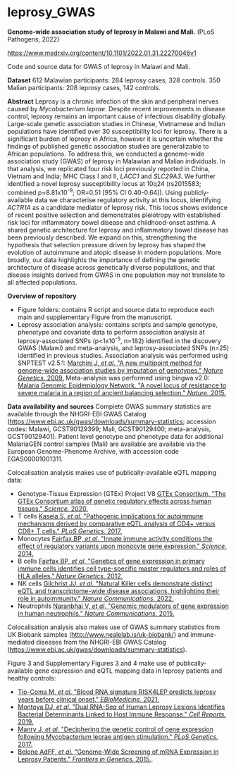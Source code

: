 # leprosy_GWAS

**Genome-wide association study of leprosy in Malawi and Mali.** (PLoS Pathogens, 2022)

https://www.medrxiv.org/content/10.1101/2022.01.31.22270046v1

Code and source data for GWAS of leprosy in Malawi and Mali.

**Dataset**
612 Malawian participants: 284 leprosy cases, 328 controls.
350 Malian participants: 208 leprosy cases, 142 controls.

**Abstract**
Leprosy is a chronic infection of the skin and peripheral nerves caused by *Mycobacterium leprae*. Despite recent improvements in disease control, leprosy remains an important cause of infectious disability globally. Large-scale genetic association studies in Chinese, Vietnamese and Indian populations have identified over 30 susceptibility loci for leprosy. There is a significant burden of leprosy in Africa, however it is uncertain whether the findings of published genetic association studies are generalizable to African populations. To address this, we conducted a genome-wide association study (GWAS) of leprosy in Malawian and Malian individuals. In that analysis, we replicated four risk loci previously reported in China, Vietnam and India; MHC Class I and II, *LACC1* and *SLC29A3*. We further identified a novel leprosy susceptibility locus at 10q24 (rs2015583; combined p=8.81x10<sup>-9</sup>; OR=0.51 [95% CI 0.40-0.64]). Using publicly-available data we characterise regulatory activity at this locus, identifying *ACTR1A* as a candidate mediator of leprosy risk. This locus shows evidence of recent positive selection and demonstrates pleiotropy with established risk loci for inflammatory bowel disease and childhood-onset asthma. A shared genetic architecture for leprosy and inflammatory bowel disease has been previously described. We expand on this, strengthening the hypothesis that selection pressure driven by leprosy has shaped the evolution of autoimmune and atopic disease in modern populations. More broadly, our data highlights the importance of defining the genetic architecture of disease across genetically diverse populations, and that disease insights derived from GWAS in one population may not translate to all affected populations.

**Overview of repository**
* Figure folders: contains R script and source data to reproduce each main and supplementary Figure from the manuscript.
* Leprosy association analysis: contains scripts and sample genotype, phenotype and covariate data to perform association analysis at leprosy-associated SNPs (p<1x10<sup>-5</sup>, n=182) identified in the discovery GWAS (Malawi) and meta-analysis, and leprosy-associated SNPs (n=25) identified in previous studies. Association analysis was performed using SNPTEST v2.5.1: [Marchini J, *et al*. "A new multipoint method
for genome-wide association studies by imputation of genotypes." *Nature Genetics.* 2009.](https://doi.org/10.1038/ng2088) Meta-analysis was performed using bingwa v2.0: [Malaria Genomic Epidemiology Network. "A novel locus of resistance to severe malaria in a region of ancient balancing selection." *Nature.* 2015.](https://doi.org/10.1038/nature15390)

**Data availability and sources**
Complete GWAS summary statistics are available through the NHGRI-EBI GWAS Catalog (https://www.ebi.ac.uk/gwas/downloads/summary-statistics; accession codes: Malawi, GCST90129399; Mali, GCST90129400; meta-analysis, GCST90129401). Patient level genotype and phenotype data for additional MalariaGEN control samples (Mali) are available are available via the European Genome-Phenome Archive, with accession code EGAS00001001311.

Colocalisation analysis makes use of publically-available eQTL mapping data:
* Genotype-Tissue Expression (GTEx) Project V8 [GTEx Consortium. "The GTEx Consortium atlas of genetic regulatory effects across human tissues." *Science.* 2020.](https://doi.org/10.1126/science.aaz1776)
* T cells [Kasela S, *et al*. "Pathogenic implications for autoimmune mechanisms derived by comparative eQTL analysis of CD4+ versus CD8+ T cells." *PLoS Genetics.* 2017.](https://doi.org/10.1371/journal.pgen.1006643)
* Monocytes [Fairfax BP, *et al*. "Innate immune activity conditions the effect of regulatory variants upon monocyte gene expression." *Science*. 2014.](https://doi.org/10.1126/science.1246949)
* B cells [Fairfax BP, *et al*. "Genetics of gene expression in primary immune cells identifies cell type-specific master regulators and roles of HLA alleles." *Nature Genetics*. 2012.](https://doi.org/10.1038/ng.2205)
* NK cells [Gilchrist JJ, *et al*. "Natural Killer cells demonstrate distinct eQTL and transcriptome-wide disease associations, highlighting their role in autoimmunity." *Nature Communications.* 2022.](https://doi.org/10.1038/s41467-022-31626-4)
* Neutrophils [Naranbhai V, *et al*. "Genomic modulators of gene expression in human neutrophils." *Nature Communications*. 2015.](https://doi.org/10.1038/ncomms8545)

Colocalisation analysis also makes use of GWAS summary statistics from UK Biobank samples (http://www.nealelab.is/uk-biobank/) and immune-mediated diseases from the NHGRI-EBI GWAS Catalog (https://www.ebi.ac.uk/gwas/downloads/summary-statistics).

Figure 3 and Supplementary Figures 3 and 4 make use of publically-available gene expression and eQTL mapping data in leprosy patients and healthy controls:
* [Tio-Coma M, *et al*. "Blood RNA signature RISK4LEP predicts leprosy years before clinical onset." *EBioMedicine.* 2021.](https://doi.org/10.1016/j.ebiom.2021.103379)
* [Montoya DJ, *et al*. "Dual RNA-Seq of Human Leprosy Lesions Identifies Bacterial Determinants Linked to Host Immune Response." *Cell Reports.* 2019.](https://doi.org/10.1016/j.celrep.2019.02.109)
* [Manry J, *et al*. "Deciphering the genetic control of gene expression following Mycobacterium leprae antigen stimulation." *PLoS Genetics.* 2017.](https://doi.org/10.1371/journal.pgen.1006952)
* [Belone AdFF, *et al*. "Genome-Wide Screening of mRNA Expression in Leprosy Patients." *Frontiers in Genetics.* 2015.](https://doi.org/10.3389/fgene.2015.00334). 

